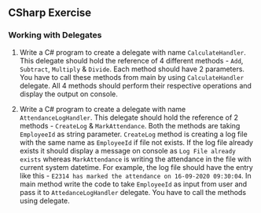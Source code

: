 ## CSharp Exercise

### Working with Delegates

1. Write a C# program to create a delegate with name `CalculateHandler`. This delegate should hold the reference of 4 different methods - `Add`, `Subtract`, `Multiply` & `Divide`. Each method should have 2 parameters. You have to call these methods from main by using `CalculateHandler` delegate. All 4 methods should perform their respective operations and display the output on console.

2. Write a C# program to create a delegate with name `AttendanceLogHandler`. This delegate should hold the reference of 2 methods - `CreateLog` & `MarkAttendance`. Both the methods are taking `EmployeeId` as string parameter. `CreateLog` method is creating a log file with the same name as `EmployeeId` if file not exists. If the log file already exists it should display a message on console as `Log File already exists` whereas `MarkAttendance` is writing the attendance in the file with current system datetime. For example, the log file should have the entry like this - `E2314 has marked the attendance on 16-09-2020 09:30:04`. In main method write the code to take `EmployeeId` as input from user and pass it to `AttedanceLogHandler` delegate. You have to call the methods using delegate.